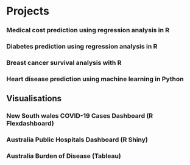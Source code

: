 # Projects


### Medical cost prediction using regression analysis in R

### Diabetes prediction using regression analysis in R

### Breast cancer survival analysis with R

### Heart disease prediction using machine learning in Python


## Visualisations

### New South wales COVID-19 Cases Dashboard (R Flexdashboard)

### Australia Public Hospitals Dashboard (R Shiny)

### Australia Burden of Disease (Tableau)


